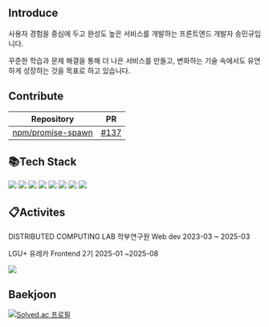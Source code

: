 ## Introduce

사용자 경험을 중심에 두고 완성도 높은 서비스를 개발하는 프론트엔드 개발자 송민규입니다.

꾸준한 학습과 문제 해결을 통해 더 나은 서비스를 만들고, 변화하는 기술 속에서도 유연하게 성장하는 것을 목표로 하고 있습니다.

## Contribute

| Repository | PR |
|----------|----|
| [npm/promise-spawn](https://github.com/npm/promise-spawn) | [#137](https://github.com/npm/promise-spawn/pull/137) |


## 📚Tech Stack

<div style={display:flex; gap:50px;}>
  <img src="https://img.shields.io/badge/html5-E34F26?style=flat&logo=html5&logoColor=white">
  <img src="https://img.shields.io/badge/css-1572B6?style=flat&logo=css3&logoColor=white">
  <img src="https://img.shields.io/badge/javascript-F7DF1E?style=flat&logo=javascript&logoColor=white">
  <img src="https://img.shields.io/badge/react-61DAFB?style=flat&logo=react&logoColor=white">
  <img src="https://img.shields.io/badge/react_native-61DAFB.svg?style=flat&logo=react&logoColor=white">
  <img src="https://img.shields.io/badge/expo-1C1E24?style=flat&logo=expo&logoColor=#D04A37">
  <img src="https://img.shields.io/badge/Typescript-3178C6?style=flat&logo=typescript&logoColor=white"/>
  <img src="https://img.shields.io/badge/next.js-000000?style=flat&logo=nextdotjs&logoColor=white"/>
</div>

## 📋Activites

DISTRIBUTED COMPUTING LAB 학부연구원 Web dev 2023-03 ~ 2025-03

LGU+ 유레카 Frontend 2기 2025-01 ~2025-08

<img src="https://github-readme-stats.vercel.app/api?username=SongMinQQ&show_icons=true&theme=transparent" />

## Baekjoon
[![Solved.ac 프로필](http://mazassumnida.wtf/api/v2/generate_badge?boj=smk7540)](https://solved.ac/smk7540)
